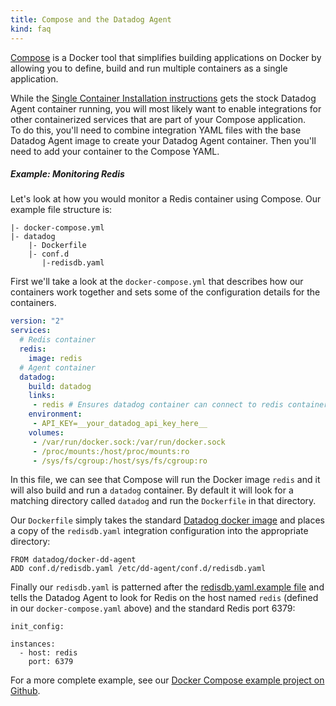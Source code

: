```yaml
---
title: Compose and the Datadog Agent
kind: faq
---
```


[Compose][1] is a Docker tool that simplifies building applications on Docker by allowing you to define, build and run multiple containers as a single application.

While the [Single Container Installation instructions][2] gets the stock Datadog Agent container running, you will most likely want to enable integrations for other containerized services that are part of your Compose application.  
To do this, you'll need to combine integration YAML files with the base Datadog Agent image to create your Datadog Agent container. Then you'll need to add your container to the Compose YAML.

##### Example: Monitoring Redis

Let's look at how you would monitor a Redis container using Compose. Our example file structure is:

    |- docker-compose.yml
    |- datadog
        |- Dockerfile
        |- conf.d
           |-redisdb.yaml

First we'll take a look at the `docker-compose.yml` that describes how our containers work together and sets some of the configuration details for the containers.

```yaml
version: "2"
services:
  # Redis container
  redis:
    image: redis
  # Agent container
  datadog:
    build: datadog
    links:
     - redis # Ensures datadog container can connect to redis container
    environment:
     - API_KEY=__your_datadog_api_key_here__
    volumes:
     - /var/run/docker.sock:/var/run/docker.sock
     - /proc/mounts:/host/proc/mounts:ro
     - /sys/fs/cgroup:/host/sys/fs/cgroup:ro
```

In this file, we can see that Compose will run the Docker image `redis` and it will also build and run a `datadog` container. By default it will look for a matching directory called `datadog` and run the `Dockerfile` in that directory.

Our `Dockerfile` simply takes the standard [Datadog docker image][3] and places a copy of the `redisdb.yaml` integration configuration into the appropriate directory:

    FROM datadog/docker-dd-agent
    ADD conf.d/redisdb.yaml /etc/dd-agent/conf.d/redisdb.yaml

Finally our `redisdb.yaml` is patterned after the [redisdb.yaml.example file][4] and tells the Datadog Agent to look for Redis on the host named `redis` (defined in our `docker-compose.yaml` above) and the standard Redis port 6379:

    init_config:

    instances:
      - host: redis
        port: 6379

For a more complete example, see our [Docker Compose example project on Github][5].

[1]: https://docs.docker.com/compose/overview
[2]: /integrations/docker_daemon
[3]: https://hub.docker.com/r/datadog/docker-dd-agent
[4]: https://github.com/DataDog/integrations-core/blob/master/redisdb/datadog_checks/redisdb/data/conf.yaml.example
[5]: https://github.com/DataDog/docker-compose-example
